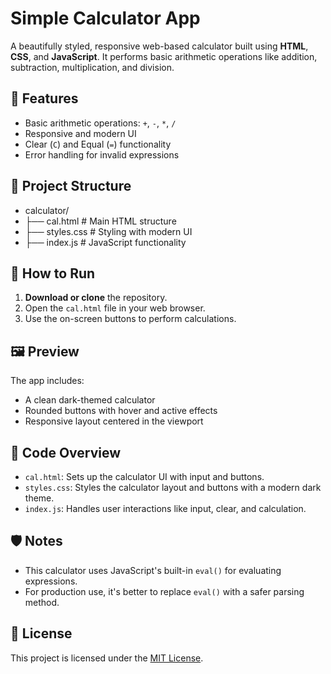 # Simple Calculator App

A beautifully styled, responsive web-based calculator built using **HTML**, **CSS**, and **JavaScript**. It performs basic arithmetic operations like addition, subtraction, multiplication, and division.

## 🔧 Features

- Basic arithmetic operations: `+`, `-`, `*`, `/`
- Responsive and modern UI
- Clear (`C`) and Equal (`=`) functionality
- Error handling for invalid expressions

## 📁 Project Structure

- calculator/
- ├── cal.html # Main HTML structure
- ├── styles.css # Styling with modern UI
- ├── index.js # JavaScript functionality


## 🚀 How to Run

1. **Download or clone** the repository.
2. Open the `cal.html` file in your web browser.
3. Use the on-screen buttons to perform calculations.

## 🖼️ Preview

The app includes:
- A clean dark-themed calculator
- Rounded buttons with hover and active effects
- Responsive layout centered in the viewport

## 📜 Code Overview

- `cal.html`: Sets up the calculator UI with input and buttons.
- `styles.css`: Styles the calculator layout and buttons with a modern dark theme.
- `index.js`: Handles user interactions like input, clear, and calculation.

## 🛡️ Notes

- This calculator uses JavaScript's built-in `eval()` for evaluating expressions.
- For production use, it's better to replace `eval()` with a safer parsing method.

## 📄 License

This project is licensed under the [MIT License](LICENSE).
